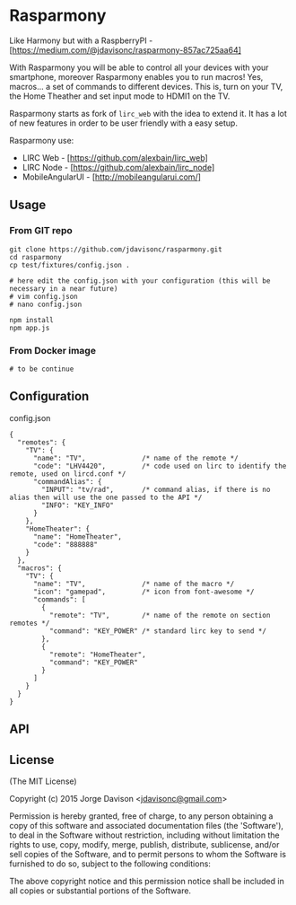 Rasparmony
========

Like Harmony but with a RaspberryPI - [https://medium.com/@jdavisonc/rasparmony-857ac725aa64]

With Rasparmony you will be able to control all your devices with your smartphone, moreover Rasparmony enables you to run macros! Yes, macros... a set of commands to different devices. This is, turn on your TV, the Home Theather and set input mode to HDMI1 on the TV.

Rasparmony starts as fork of `lirc_web` with the idea to extend it. It has a lot of new features in order to be user friendly with a easy setup. 

Rasparmony use:

* LIRC Web - [https://github.com/alexbain/lirc_web]
* LIRC Node - [https://github.com/alexbain/lirc_node]
* MobileAngularUI - [http://mobileangularui.com/]

## Usage

### From GIT repo
```
git clone https://github.com/jdavisonc/rasparmony.git
cd rasparmony
cp test/fixtures/config.json .

# here edit the config.json with your configuration (this will be necessary in a near future)
# vim config.json
# nano config.json

npm install
npm app.js
```

### From Docker image

```
# to be continue
```

## Configuration

config.json
```
{
  "remotes": {
    "TV": {
      "name": "TV",              /* name of the remote */
      "code": "LHV4420",         /* code used on lirc to identify the remote, used on lircd.conf */
      "commandAlias": {
        "INPUT": "tv/rad",       /* command alias, if there is no alias then will use the one passed to the API */
        "INFO": "KEY_INFO"
      }
    },
    "HomeTheater": {
      "name": "HomeTheater",     
      "code": "888888"			 
    }
  },
  "macros": {
    "TV": {
      "name": "TV", 			 /* name of the macro */
      "icon": "gamepad",         /* icon from font-awesome */
      "commands": [
        {
          "remote": "TV",        /* name of the remote on section remotes */
          "command": "KEY_POWER" /* standard lirc key to send */
        },
        {
          "remote": "HomeTheater",
          "command": "KEY_POWER"
        }
      ]
    }
  }
}
```

## API



## License

(The MIT License)

Copyright (c) 2015 Jorge Davison &lt;jdavisonc@gmail.com&gt;

Permission is hereby granted, free of charge, to any person obtaining
a copy of this software and associated documentation files (the
'Software'), to deal in the Software without restriction, including
without limitation the rights to use, copy, modify, merge, publish,
distribute, sublicense, and/or sell copies of the Software, and to
permit persons to whom the Software is furnished to do so, subject to
the following conditions:

The above copyright notice and this permission notice shall be
included in all copies or substantial portions of the Software.